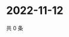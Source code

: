 # 2022-11-12

共 0 条

<!-- BEGIN WEIBO -->
<!-- 最后更新时间 Sat Nov 12 2022 01:19:02 GMT+0800 (China Standard Time) -->

<!-- END WEIBO -->
